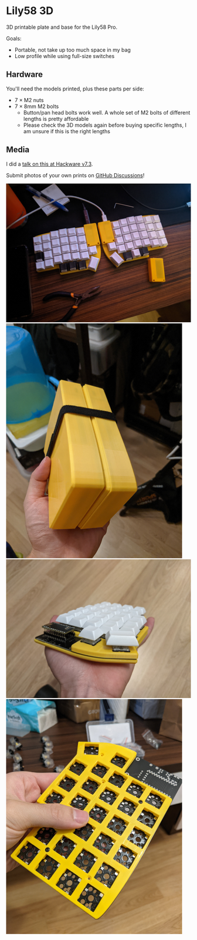 
# Lily58 3D

3D printable plate and base for the Lily58 Pro.

Goals:

- Portable, not take up too much space in my bag
- Low profile while using full-size switches

## Hardware

You'll need the models printed, plus these parts per side:

- 7 × M2 nuts
- 7 × 8mm M2 bolts
  - Button/pan head bolts work well. A whole set of M2 bolts of different lengths is pretty affordable
  - Please check the 3D models again before buying specific lengths, I am unsure if this is the right lengths

## Media

I did a [talk on this at Hackware v7.3](https://www.youtube.com/watch?v=zgcLRntWxqA).

Submit photos of your own prints on [GitHub Discussions](https://github.com/serverwentdown/lily58-3d/discussions/new?category=show-and-tell&title=Here%27s%20my%20print!)!

<img src="photos/desk.jpg" width="560"/>

<img src="photos/cover.jpg" width="480"/>

<img src="photos/side.jpg" width="560"/>

<img src="photos/socket.jpg" width="480"/>

<!-- vim: set conceallevel=2 et ts=2 sw=2: -->
